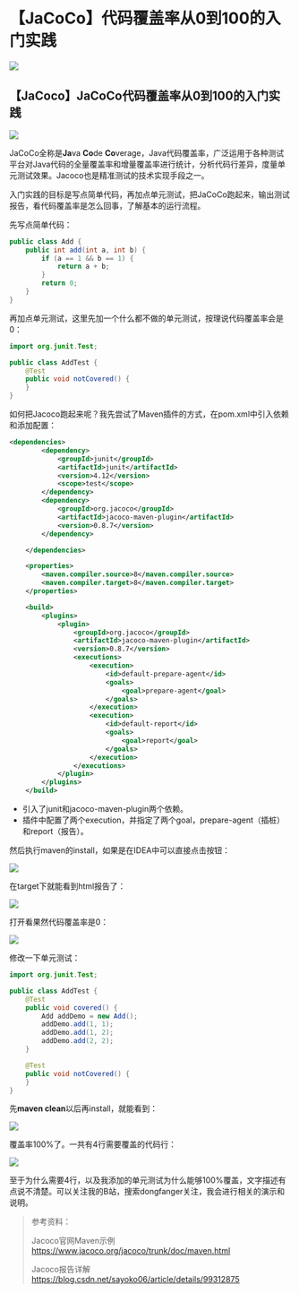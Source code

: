 # 【JaCoCo】代码覆盖率从0到100的入门实践
![](../wanggang.png)

## 【JaCoco】JaCoCo代码覆盖率从0到100的入门实践
![](../wanggang.png)

JaCoCo全称是**Ja**va **Co**de **Co**verage，Java代码覆盖率，广泛运用于各种测试平台对Java代码的全量覆盖率和增量覆盖率进行统计，分析代码行差异，度量单元测试效果。Jacoco也是精准测试的技术实现手段之一。

入门实践的目标是写点简单代码，再加点单元测试，把JaCoCo跑起来，输出测试报告，看代码覆盖率是怎么回事，了解基本的运行流程。

先写点简单代码：

```java
public class Add {
    public int add(int a, int b) {
        if (a == 1 && b == 1) {
            return a + b;
        }
        return 0;
    }
}

```

再加点单元测试，这里先加一个什么都不做的单元测试，按理说代码覆盖率会是0：

```java
import org.junit.Test;

public class AddTest {
    @Test
    public void notCovered() {
    }
}

```

如何把Jacoco跑起来呢？我先尝试了Maven插件的方式，在pom.xml中引入依赖和添加配置：

```xml
<dependencies>
        <dependency>
            <groupId>junit</groupId>
            <artifactId>junit</artifactId>
            <version>4.12</version>
            <scope>test</scope>
        </dependency>
        <dependency>
            <groupId>org.jacoco</groupId>
            <artifactId>jacoco-maven-plugin</artifactId>
            <version>0.8.7</version>
        </dependency>

    </dependencies>

    <properties>
        <maven.compiler.source>8</maven.compiler.source>
        <maven.compiler.target>8</maven.compiler.target>
    </properties>

    <build>
        <plugins>
            <plugin>
                <groupId>org.jacoco</groupId>
                <artifactId>jacoco-maven-plugin</artifactId>
                <version>0.8.7</version>
                <executions>
                    <execution>
                        <id>default-prepare-agent</id>
                        <goals>
                            <goal>prepare-agent</goal>
                        </goals>
                    </execution>
                    <execution>
                        <id>default-report</id>
                        <goals>
                            <goal>report</goal>
                        </goals>
                    </execution>
                </executions>
            </plugin>
        </plugins>
    </build>
```

- 引入了junit和jacoco-maven-plugin两个依赖。
- 插件中配置了两个execution，并指定了两个goal，prepare-agent（插桩）和report（报告）。

然后执行maven的install，如果是在IDEA中可以直接点击按钮：

![](001001-【JaCoCo】代码覆盖率从0到100的入门实践/image-20211219180021163.png)

在target下就能看到html报告了：

![](001001-【JaCoCo】代码覆盖率从0到100的入门实践/image-20211219180057788.png)

打开看果然代码覆盖率是0：

![](001001-【JaCoCo】代码覆盖率从0到100的入门实践/image-20211219180142193.png)

修改一下单元测试：

```java
import org.junit.Test;

public class AddTest {
    @Test
    public void covered() {
        Add addDemo = new Add();
        addDemo.add(1, 1);
        addDemo.add(1, 2);
        addDemo.add(2, 2);
    }

    @Test
    public void notCovered() {
    }
}

```

先**maven clean**以后再install，就能看到：

![](001001-【JaCoCo】代码覆盖率从0到100的入门实践/image-20211219180317366.png)

覆盖率100%了。一共有4行需要覆盖的代码行：

![](001001-【JaCoCo】代码覆盖率从0到100的入门实践/image-20211219180347302.png)

至于为什么需要4行，以及我添加的单元测试为什么能够100%覆盖，文字描述有点说不清楚。可以关注我的B站，搜索dongfanger关注，我会进行相关的演示和说明。

> 参考资料：
>
> Jacoco官网Maven示例 https://www.jacoco.org/jacoco/trunk/doc/maven.html
>
> Jacoco报告详解 https://blog.csdn.net/sayoko06/article/details/99312875

